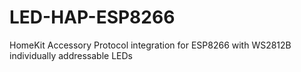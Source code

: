# LED-HAP-ESP8266

HomeKit Accessory Protocol integration for ESP8266 with WS2812B individually addressable LEDs